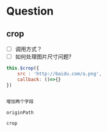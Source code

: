 # Question

## crop

- [ ] 调用方式？
- [ ] 如何处理图片尺寸问题?

```javascript
this.$crop({
    src : 'http://baidu.com/a.png',
    callback: ()=>{}
})


增加两个字段

originPath 

crop 
```

